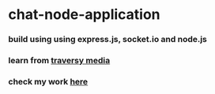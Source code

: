 # chat-node-application 
### build using using express.js, socket.io and node.js

### learn from [traversy media](https://www.youtube.com/watch?v=jD7FnbI76Hg)

### check my work [here](https://node-hardik-chat-app.herokuapp.com/)
